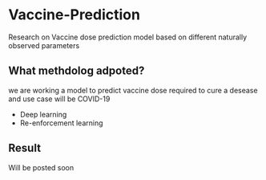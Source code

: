 # Vaccine-Prediction
Research on Vaccine dose prediction model based on different naturally observed parameters

## What methdolog adpoted?
we are working a model to predict vaccine dose required to  cure a desease and use case will be COVID-19

- Deep learning 
- Re-enforcement learning

## Result
Will be posted soon
